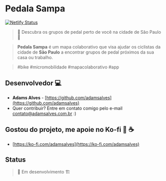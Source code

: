 # Pedala Sampa

[![Netlify Status](https://api.netlify.com/api/v1/badges/c841a0e7-0c5d-4b2b-a216-b6272e234cb9/deploy-status)](https://app.netlify.com/sites/pedalasampa/deploys)

> :bicyclist: Descubra os grupos de pedal perto de você na cidade de São Paulo :mountain_bicyclist:

> **Pedala Sampa** é um mapa colaborativo que visa ajudar os ciclistas da cidade de **São Paulo** a encontrar grupos de pedal próximos da sua casa ou trabalho.

> #bike #micromobilidade #mapacolaborativo #app  

## Desenvolvedor :computer:

*  **Adams Alves** - [https://github.com/adamsalves](https://github.com/adamsalves)
*  Quer contribuir? Entre em contato comigo pelo e-mail contato@adamsalves.com.br :)

## Gostou do projeto, me apoie no Ko-fi :raised_hands: :coffee:

- [https://ko-fi.com/adamsalves](https://ko-fi.com/adamsalves)

## Status

> :construction: Em desenvolvimento :building_construction:
